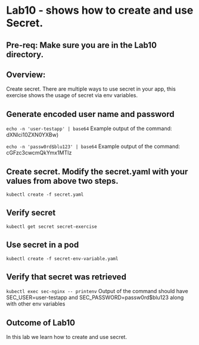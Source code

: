 # Lab10 - shows how to create and use Secret.

## Pre-req: Make sure you are in the Lab10 directory.

## Overview:
Create secret. There are multiple ways to use secret in your app, this exercise shows the usage of secret via env variables.


## Generate encoded user name and password
`echo -n 'user-testapp' | base64`
Example output of the command: dXNlci10ZXN0YXBw) 

`echo -n 'passw0rd$blu123' | base64`
Example output of the command: cGFzc3cwcmQkYmx1MTIz

## Create secret. Modify the secret.yaml with your values from above two steps.
`kubectl create -f secret.yaml`

## Verify secret
`kubectl get secret secret-exercise`

## Use secret in a pod
`kubectl create -f secret-env-variable.yaml`

## Verify that secret was retrieved
`kubectl exec sec-nginx -- printenv`
Output of the command should have SEC_USER=user-testapp and SEC_PASSWORD=passw0rd$blu123 along with other env variables

## Outcome of Lab10
In this lab we learn how to create and use secret.
